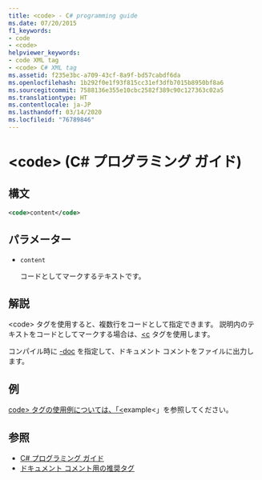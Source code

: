 ```yaml
---
title: <code> - C# programming guide
ms.date: 07/20/2015
f1_keywords:
- code
- <code>
helpviewer_keywords:
- code XML tag
- <code> C# XML tag
ms.assetid: f235e3bc-a709-43cf-8a9f-bd57cabdf6da
ms.openlocfilehash: 1b292f0e1f93f815cc31ef3dfb7015b8950bf8a6
ms.sourcegitcommit: 7588136e355e10cbc2582f389c90c127363c02a5
ms.translationtype: HT
ms.contentlocale: ja-JP
ms.lasthandoff: 03/14/2020
ms.locfileid: "76789846"
---
```

# <a name="code-c-programming-guide"></a>\<code> (C# プログラミング ガイド)

## <a name="syntax"></a>構文

```xml
<code>content</code>
```

## <a name="parameters"></a>パラメーター

- `content`

  コードとしてマークするテキストです。

## <a name="remarks"></a>解説

\<code> タグを使用すると、複数行をコードとして指定できます。 説明内のテキストをコードとしてマークする場合は、[\<c](./code-inline.md) タグを使用します。

コンパイル時に [-doc](../../language-reference/compiler-options/doc-compiler-option.md) を指定して、ドキュメント コメントをファイルに出力します。

## <a name="example"></a>例

[code> タグの使用例については、「\<](./example.md)example\<」を参照してください。

## <a name="see-also"></a>参照

- [C# プログラミング ガイド](../index.md)
- [ドキュメント コメント用の推奨タグ](./recommended-tags-for-documentation-comments.md)
